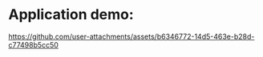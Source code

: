 # Application demo:




https://github.com/user-attachments/assets/b6346772-14d5-463e-b28d-c77498b5cc50


